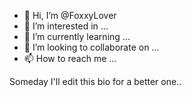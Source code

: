 - 👋 Hi, I’m @FoxxyLover
- 👀 I’m interested in ...
- 🌱 I’m currently learning ...
- 💞️ I’m looking to collaborate on ...
- 📫 How to reach me ...

Someday I'll edit this bio for a better one..
